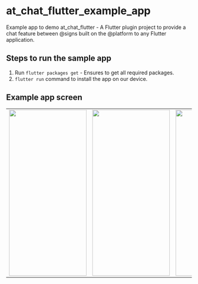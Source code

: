 # at_chat_flutter_example_app

Example app to demo at_chat_flutter - A Flutter plugin project to provide a chat feature between @‎signs built on the @‎platform to any Flutter application.

## Steps to run the sample app

1. Run ``` flutter packages get ``` - Ensures to get all required packages.
2. ``` flutter run ``` command to install the app on our device.

## Example app screen

<table>
<tr>
<td><img src="https://github.com/atsign-foundation/at_widgets/blob/feat/documentation/at_chat_flutter/example/onboarding_screen.png"  width="210" height="450" /></td>

<td><img src="https://github.com/atsign-foundation/at_widgets/blob/feat/documentation/at_chat_flutter/example/chat_screen.png"  width="210" height="450" /></td>
<td><img src="https://github.com/atsign-foundation/at_widgets/blob/feat/documentation/at_chat_flutter/example/chat_options.png"  width="210" height="450" /></td>
<td><img src="https://github.com/atsign-foundation/at_widgets/blob/feat/documentation/at_chat_flutter/example/chat_bottomsheet.png"  width="210" height="450" /></td>
<td><img src="https://github.com/atsign-foundation/at_widgets/blob/feat/documentation/at_chat_flutter/example/chat_screen_private.png"  width="210" height="450" /></td>
</tr>
</table>
